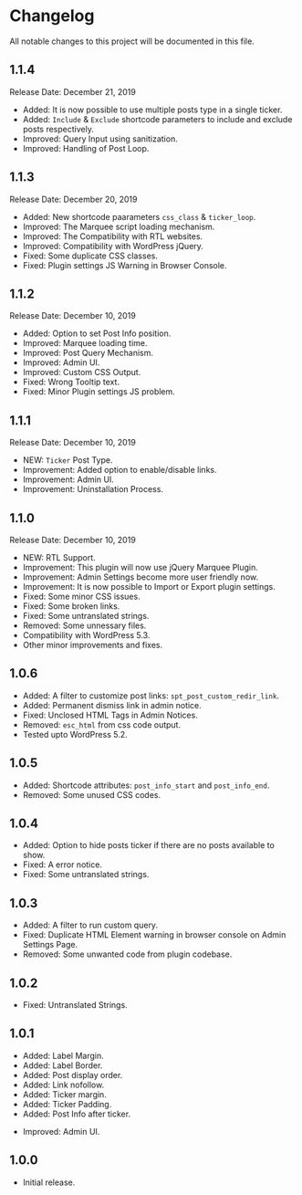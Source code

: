 # Changelog
All notable changes to this project will be documented in this file.

## 1.1.4
Release Date: December 21, 2019

* Added: It is now possible to use multiple posts type in a single ticker.
* Added: `Include` & `Exclude` shortcode parameters to include and exclude posts respectively.
* Improved: Query Input using sanitization.
* Improved: Handling of Post Loop.

## 1.1.3
Release Date: December 20, 2019

* Added: New shortcode paarameters `css_class` & `ticker_loop`.
* Improved: The Marquee script loading mechanism.
* Improved: The Compatibility with RTL websites.
* Improved: Compatibility with WordPress jQuery.
* Fixed: Some duplicate CSS classes.
* Fixed: Plugin settings JS Warning in Browser Console.

## 1.1.2
Release Date: December 10, 2019

* Added: Option to set Post Info position.
* Improved: Marquee loading time.
* Improved: Post Query Mechanism.
* Improved: Admin UI.
* Improved: Custom CSS Output.
* Fixed: Wrong Tooltip text.
* Fixed: Minor Plugin settings JS problem.

## 1.1.1
Release Date: December 10, 2019

* NEW: `Ticker` Post Type.
* Improvement: Added option to enable/disable links.
* Improvement: Admin UI.
* Improvement: Uninstallation Process.

## 1.1.0
Release Date: December 10, 2019

* NEW: RTL Support.
* Improvement: This plugin will now use jQuery Marquee Plugin.
* Improvement: Admin Settings become more user friendly now.
* Improvement: It is now possible to Import or Export plugin settings.
* Fixed: Some minor CSS issues.
* Fixed: Some broken links.
* Fixed: Some untranslated strings.
* Removed: Some unnessary files.
* Compatibility with WordPress 5.3.
* Other minor improvements and fixes.

## 1.0.6

* Added: A filter to customize post links: `spt_post_custom_redir_link`.
* Added: Permanent dismiss link in admin notice.
* Fixed: Unclosed HTML Tags in Admin Notices.
* Removed: `esc_html` from css code output.
* Tested upto WordPress 5.2.

## 1.0.5

* Added: Shortcode attributes: `post_info_start` and `post_info_end`.
* Removed: Some unused CSS codes.

## 1.0.4

* Added: Option to hide posts ticker if there are no posts available to show.
* Fixed: A error notice.
* Fixed: Some untranslated strings.

## 1.0.3

* Added: A filter to run custom query.
* Fixed: Duplicate HTML Element warning in browser console on Admin Settings Page.
* Removed: Some unwanted code from plugin codebase.

## 1.0.2

* Fixed: Untranslated Strings.

## 1.0.1

* Added: Label Margin.
* Added: Label Border.
* Added: Post display order.
* Added: Link nofollow.
* Added: Ticker margin.
* Added: Ticker Padding.
* Added: Post Info after ticker.
- Improved: Admin UI.

## 1.0.0

* Initial release.
